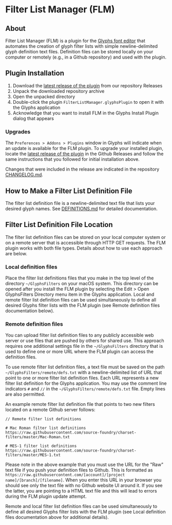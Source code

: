 # Filter List Manager (FLM)

## About

Filter List Manager (FLM) is a plugin for the [Glyphs font editor](https://glyphsapp.com) that automates the creation of glyph filter lists with simple newline-delimited glyph definition text files.  Definition files can be stored locally on your computer or remotely (e.g., in a Github repository) and used with the plugin.

## Plugin Installation

1. Download the [latest release of the plugin](https://github.com/source-foundry/FilterListManager/releases) from our repository Releases
2. Unpack the downloaded repository archive
3. Open the unpacked directory
4. Double-click the plugin `FilterListManager.glyphsPlugin` to open it with the Glyphs application
5. Acknowledge that you want to install FLM in the Glyphs Install Plugin dialog that appears

### Upgrades

The `Preferences > Addons > Plugins` window in Glyphs will indicate when an update is available for the FLM plugin.  To upgrade your installed plugin, locate the [latest release of the plugin](https://github.com/source-foundry/FilterListManager/releases/latest) in the Github Releases and follow the same instructions that you followed for initial installation above.  

Changes that were included in the release are indicated in the repository [CHANGELOG.md](CHANGELOG.md).

## How to Make a Filter List Definition File

The filter list definition file is a newline-delimited text file that lists your desired glyph names.  See [DEFINITIONS.md](DEFINITIONS.md) for detailed documentation.

## Filter List Definition File Location

The filter list definition files can be stored on your local computer system or on a remote server that is accessible through HTTP GET requests.  The FLM plugin works with both file types.  Details about how to use each approach are below.

### Local definition files

Place the filter list definitions files that you make in the top level of the directory `~/GlyphsFilters` on your macOS system.  This directory can be opened after you install the FLM plugin by selecting the Edit > Open GlyphsFilters Directory menu item in the Glyphs application.  Local and remote filter list definition files can be used simultaneously to define all desired Glyphs filter lists with the FLM plugin  (see Remote definition files documentation below).

### Remote definition files

You can upload filter list definition files to any publicly accessible web server or use files that are pushed by others for shared use.  This approach requires one additional settings file in the `~/GlyphsFilters` directory that is used to define one or more URL where the FLM plugin can access the definition files.  

To use remote filter list definition files, a text file must be saved on the path `~/GlyphsFilters/remote/defs.txt` with a newline-delimited list of URL that point to one or more filter list definition files.  Each URL represents a new filter list definition for the Glyphs application.  You may use the comment line indicators `#` and `//` in the `~/GlyphsFilters/remote/defs.txt` file.  Empty lines are also permitted.

An example remote filter list definition file that points to two new filters located on a remote Github server follows:

```
// Remote filter list definitions

# Mac Roman filter list definitions
https://raw.githubusercontent.com/source-foundry/charset-filters/master/Mac-Roman.txt

# MES-1 filter list definitions
https://raw.githubusercontent.com/source-foundry/charset-filters/master/MES-1.txt
```  

Please note in the above example that you must use the URL for the "Raw" text file if you push your definition files to Github.  This is formatted as `https://raw.githubusercontent.com/[account]/[project name]/[branch]/[filename]`. When you enter this URL in your browser you should see only the text file with no Github website UI around it.  If you see the latter, you are pointing to a HTML text file and this will lead to errors during the FLM plugin update attempt.

Remote and local filter list definition files can be used simultaneously to define all desired Glyphs filter lists with the FLM plugin (see Local definition files documentation above for additional details).
